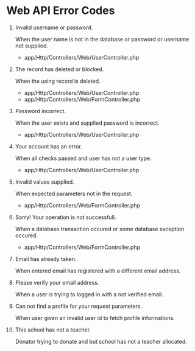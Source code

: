 # Web API Error Codes

1. Invalid username or password.

    When the user name is not in the database or password or username not supplied.

    - app/Http/Controllers/Web/UserController.php

2. The record has deleted or blocked.

   When the using record is deleted.

    - app/Http/Controllers/Web/UserController.php
    - app/Http/Controllers/Web/FormController.php

3. Password incorrect.

    When the user exists and supplied password is incorrect.

    - app/Http/Controllers/Web/UserController.php

4. Your account has an error.

    When all checks passed and user has not a user type.

    - app/Http/Controllers/Web/UserController.php

5. Invalid values supplied.

    When expected parameters not in the request.

    - app/Http/Controllers/Web/FormController.php

6. Sorry! Your operation is not successfull.

    When a database transaction occured or some database exception occured.

    - app/Http/Controllers/Web/FormController.php

7. Email has already taken.

    When entered email has registered with a different email address.

8. Please verify your email address.

    When a user is trying to logged in with a not verified email.

9. Can not find a profile for your request parameters.

    When user given an invalid user id to fetch profile informations.

10. This school has not a teacher.

    Donator trying to donate and but school has not a teacher allocated.